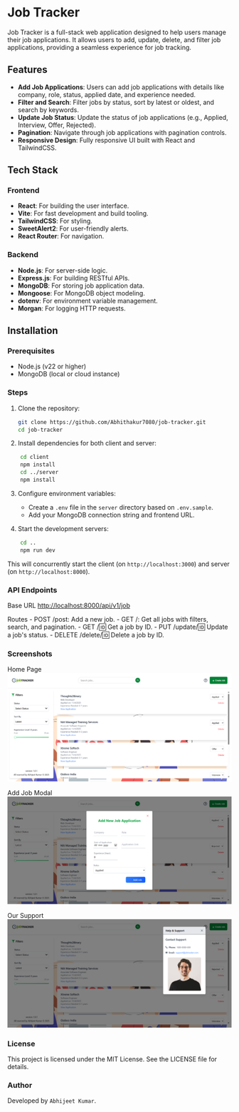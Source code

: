 # Job Tracker

Job Tracker is a full-stack web application designed to help users manage their job applications. It allows users to add, update, delete, and filter job applications, providing a seamless experience for job tracking.

## Features

- **Add Job Applications**: Users can add job applications with details like company, role, status, applied date, and experience needed.
- **Filter and Search**: Filter jobs by status, sort by latest or oldest, and search by keywords.
- **Update Job Status**: Update the status of job applications (e.g., Applied, Interview, Offer, Rejected).
- **Pagination**: Navigate through job applications with pagination controls.
- **Responsive Design**: Fully responsive UI built with React and TailwindCSS.

## Tech Stack

### Frontend
- **React**: For building the user interface.
- **Vite**: For fast development and build tooling.
- **TailwindCSS**: For styling.
- **SweetAlert2**: For user-friendly alerts.
- **React Router**: For navigation.

### Backend
- **Node.js**: For server-side logic.
- **Express.js**: For building RESTful APIs.
- **MongoDB**: For storing job application data.
- **Mongoose**: For MongoDB object modeling.
- **dotenv**: For environment variable management.
- **Morgan**: For logging HTTP requests.

## Installation

### Prerequisites
- Node.js (v22 or higher)
- MongoDB (local or cloud instance)

### Steps
1. Clone the repository:
   ```bash
   git clone https://github.com/Abhithakur7080/job-tracker.git
   cd job-tracker

2. Install dependencies for both client and server:
```bash
    cd client
    npm install
    cd ../server
    npm install
```

3. Configure environment variables:
    - Create a `.env` file in the `server` directory based on `.env.sample`.
    - Add your MongoDB connection string and frontend URL.

4. Start the development servers:
```bash
    cd ..
    npm run dev
```
This will concurrently start the client (on `http://localhost:3000`) and server (on `http://localhost:8000`).

### API Endpoints
Base URL
[http://localhost:8000/api/v1/job](http://localhost:8000/api/v1/job)

Routes
    - POST /post: Add a new job.
    - GET /: Get all jobs with filters, search, and pagination.
    - GET /:id: Get a job by ID.
    - PUT /update/:id: Update a job's status.
    - DELETE /delete/:id: Delete a job by ID.

### Screenshots
Home Page
<img src="./screenshots/homepage.png"/>

Add Job Modal
<img src="./screenshots/add-new.png"/>

Our Support
<img src="./screenshots/our-support.png"/>

### License
This project is licensed under the MIT License. See the LICENSE file for details.

### Author
Developed by `Abhijeet Kumar`.